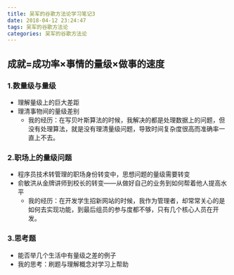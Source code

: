 ```yaml
---
title: 吴军的谷歌方法论学习笔记3
date: 2018-04-12 23:24:47
tags: 吴军的谷歌方法论
categories: 吴军的谷歌方法论
---
```


## 成就=成功率×事情的量级×做事的速度
<!--more--> 

### 1.数量级与量级
* 理解量级上的巨大差距
* 理清事物间的量级差别
	* 我的经历：在写贝叶斯算法的时候，我解决的都是处理数据上的问题，但没有处理算法，就是没有理清量级问题，导致时间复杂度很高而准确率一直上不去。

### 2.职场上的量级问题
* 程序员技术转管理的职场身份转变中，思想问题的量级需要转变
* 俞敏洪从金牌讲师到校长的转变——从做好自己的业务到如何帮着他人提高水平
	* 我的经历：在开发学生招新网站的时候，我作为管理者，却常常关心的是如何去实现功能，到最后组员的参与度都不够，只有几个核心人员在开发。

### 3.思考题
* 能否举几个生活中有量级之差的例子
* 我的思考：刷题与理解概念对学习上帮助